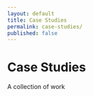 ```yaml
---
layout: default
title: Case Studies
permalink: case-studies/
published: false
---
```


# Case Studies
A collection of work